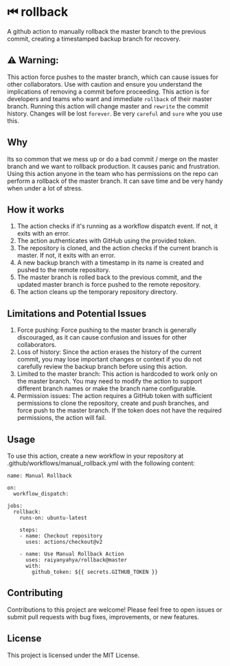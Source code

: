 # ⏮ rollback

A github action to manually rollback the master branch to the previous commit, creating a timestamped backup branch for recovery.

## ⚠ Warning: 

This action force pushes to the master branch, which can cause issues for other collaborators. Use with caution and ensure you understand the implications of removing a commit before proceeding.
This action is for developers and teams who want and immediate `rollback` of their master branch. Running this action will change master and `rewrite` the commit history. Changes will be lost `forever`.
Be very `careful` and `sure` whe you use this. 

## Why

Its so common that we mess up or do a bad commit / merge on the master branch and we want to rollback production. It causes panic and frustration. Using this action anyone in the team who has permissions on the repo can perform a rollback of the master branch. It can save time and be very handy when under a lot of stress. 

## How it works

1. The action checks if it's running as a workflow dispatch event. If not, it exits with an error.
2. The action authenticates with GitHub using the provided token.
3. The repository is cloned, and the action checks if the current branch is master. If not, it exits with an error.
4. A new backup branch with a timestamp in its name is created and pushed to the remote repository.
5. The master branch is rolled back to the previous commit, and the updated master branch is force pushed to the remote repository.
6. The action cleans up the temporary repository directory.

## Limitations and Potential Issues

1. Force pushing: Force pushing to the master branch is generally discouraged, as it can cause confusion and issues for other collaborators.
2. Loss of history: Since the action erases the history of the current commit, you may lose important changes or context if you do not carefully review the backup branch before using this action.
3. Limited to the master branch: This action is hardcoded to work only on the master branch. You may need to modify the action to support different branch names or make the branch name configurable.
4. Permission issues: The action requires a GitHub token with sufficient permissions to clone the repository, create and push branches, and force push to the master branch. If the token does not have the required permissions, the action will fail.

## Usage
To use this action, create a new workflow in your repository at .github/workflows/manual_rollback.yml with the following content:

```
name: Manual Rollback

on:
  workflow_dispatch:

jobs:
  rollback:
    runs-on: ubuntu-latest

    steps:
    - name: Checkout repository
      uses: actions/checkout@v2

    - name: Use Manual Rollback Action
      uses: raiyanyahya/rollback@master
      with:
        github_token: ${{ secrets.GITHUB_TOKEN }}
```

## Contributing

Contributions to this project are welcome! Please feel free to open issues or submit pull requests with bug fixes, improvements, or new features.

## License

This project is licensed under the MIT License.

